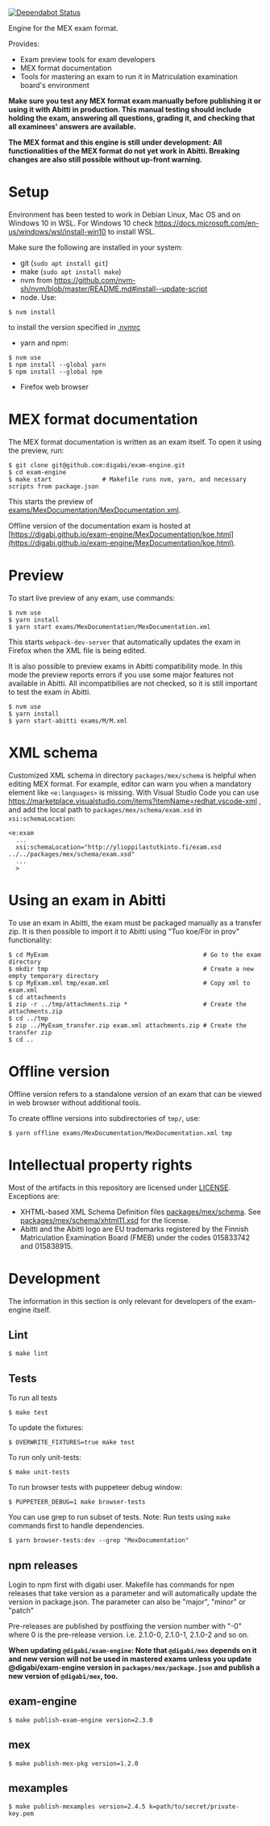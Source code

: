 [![Dependabot Status](https://api.dependabot.com/badges/status?host=github&repo=digabi/exam-engine&identifier=223358056)](https://dependabot.com)

Engine for the MEX exam format.

Provides:
* Exam preview tools for exam developers
* MEX format documentation
* Tools for mastering an exam to run it in Matriculation examination board's environment

**Make sure you test any MEX format exam manually before publishing it or using it with Abitti in
production. This manual testing should include holding the exam, answering all questions, grading
it, and checking that all examinees' answers are available.**

**The MEX format and this engine is still under development: All functionalities of the MEX format
do not yet work in Abitti. Breaking changes are also still possible without up-front warning.**

# Setup

Environment has been tested to work in Debian Linux, Mac OS and on Windows 10 in WSL. For Windows 10 check https://docs.microsoft.com/en-us/windows/wsl/install-win10 to install WSL.

Make sure the following are installed in your system:

* git (`sudo apt install git`)
* make (`sudo apt install make`)
* nvm from https://github.com/nvm-sh/nvm/blob/master/README.md#install--update-script
* node. Use:
```
$ nvm install
```
to install the version specified in [.nvmrc](.nvmrc)
* yarn and npm:
```
$ nvm use
$ npm install --global yarn
$ npm install --global npm
```
* Firefox web browser

# MEX format documentation

The MEX format documentation is written as an exam itself. To open it using the preview, run:
```
$ git clone git@github.com:digabi/exam-engine.git
$ cd exam-engine
$ make start              # Makefile runs nvm, yarn, and necessary scripts from package.json
```

This starts the preview of
[exams/MexDocumentation/MexDocumentation.xml](exams/MexDocumentation/MexDocumentation.xml).

Offline version of the documentation exam is hosted at
[https://digabi.github.io/exam-engine/MexDocumentation/koe.html](https://digabi.github.io/exam-engine/MexDocumentation/koe.html).

# Preview

To start live preview of any exam, use commands:

```
$ nvm use
$ yarn install
$ yarn start exams/MexDocumentation/MexDocumentation.xml
```

This starts `webpack-dev-server` that automatically updates the exam in Firefox when
the XML file is being edited.

It is also possible to preview exams in Abitti compatibility mode. In this mode the preview
reports errors if you use some major features not available in Abitti. All incompatibilies are
not checked, so it is still important to test the exam in Abitti.

```
$ nvm use
$ yarn install
$ yarn start-abitti exams/M/M.xml
```

# XML schema

Customized XML schema in directory `packages/mex/schema` is helpful when editing MEX format. For example,
editor can warn you when a mandatory element like `<e:languages>` is missing. With Visual Studio Code you
can use https://marketplace.visualstudio.com/items?itemName=redhat.vscode-xml , and add the local path
to `packages/mex/schema/exam.xsd` in `xsi:schemaLocation`:

```
<e:exam
  ...
  xsi:schemaLocation="http://ylioppilastutkinto.fi/exam.xsd ../../packages/mex/schema/exam.xsd"
  ...
  >
```

# Using an exam in Abitti

To use an exam in Abitti, the exam must be packaged manually as a transfer zip. It is then possible
to import it to Abitti using "Tuo koe/För in prov" functionality:

```
$ cd MyExam                                           # Go to the exam directory
$ mkdir tmp                                           # Create a new empty temporary directory
$ cp MyExam.xml tmp/exam.xml                          # Copy xml to exam.xml
$ cd attachments
$ zip -r ../tmp/attachments.zip *                     # Create the attachments.zip
$ cd ../tmp
$ zip ../MyExam_transfer.zip exam.xml attachments.zip # Create the transfer zip
$ cd ..
```

# Offline version

Offline version refers to a standalone version of an exam that can be viewed in web browser without
additional tools.

To create offline versions into subdirectories of `tmp/`, use:

```
$ yarn offline exams/MexDocumentation/MexDocumentation.xml tmp
```

# Intellectual property rights

Most of the artifacts in this repository are licensed under [LICENSE](LICENSE). Exceptions are:

* XHTML-based XML Schema Definition files [packages/mex/schema](packages/mex/schema).
  See [packages/mex/schema/xhtml11.xsd](packages/mex/schema/xhtml11.xsd) for the license.
* Abitti and the Abitti logo are EU trademarks registered by the Finnish Matriculation Examination
  Board (FMEB) under the codes 015833742 and 015838915.

# Development

The information in this section is only relevant for developers of the exam-engine itself.

## Lint

```
$ make lint
```

## Tests

To run all tests
```
$ make test
```

To update the fixtures:
```
$ OVERWRITE_FIXTURES=true make test
```

To run only unit-tests:
```
$ make unit-tests
```

To run browser tests with puppeteer debug window:
```
$ PUPPETEER_DEBUG=1 make browser-tests
```

You can use grep to run subset of tests. Note: Run tests using `make` commands first to handle dependencies.
```
$ yarn browser-tests:dev --grep "MexDocumentation"
```

## npm releases
Login to npm first with digabi user.
Makefile has commands for npm releases that take version as a parameter and will
automatically update the version in package.json. The parameter can also be
"major", "minor" or "patch"

Pre-releases are published by postfixing the version number with "-0" where 0 is
the pre-release version. i.e. 2.1.0-0, 2.1.0-1, 2.1.0-2 and so on.

**When updating `@digabi/exam-engine`: Note that `@digabi/mex` depends on it and new version
will not be used in mastered exams unless you update @digabi/exam-engine version
in `packages/mex/package.json` and publish a new version of `@digabi/mex`, too.**

## exam-engine
```
$ make publish-exam-engine version=2.3.0
```
## mex
```
$ make publish-mex-pkg version=1.2.0
```
## mexamples
```
$ make publish-mexamples version=2.4.5 k=path/to/secret/private-key.pem
```

